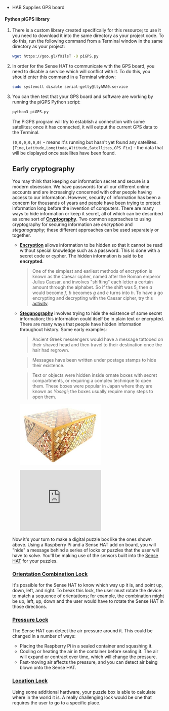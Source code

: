 + HAB Supplies GPS board


#### Python piGPS library

1. There is a custom library created specifically for this resource; to use it you need to download it into the same directory as your project code. To do this, run the following command from a Terminal window in the same directory as your project:

     ```bash
     wget https://goo.gl/fX1lsT -O piGPS.py
     ```

1. In order for the Sense HAT to communicate with the GPS board, you need to disable a service which will conflict with it. To do this, you should enter this command in a Terminal window:

    ```bash
    sudo systemctl disable serial-getty@ttyAMA0.service
    ```

1. You can then test that your GPS board and software are working by running the piGPS Python script:

    ```bash
    python3 piGPS.py
    ```

    The PiGPS program will try to establish a connection with some satellites; once it has connected, it will output the current GPS data to the Terminal.

    `[0,0,0,0,0,0]` - means it's running but hasn't yet found any satellites.
    `[Time,Latitude,Longitude,Altitude,Satellites,GPS Fix]` - the data that will be displayed once satellites have been found.




    ## Early cryptography

    You may think that keeping our information secret and secure is a modern obsession. We have passwords for all our different online accounts and are increasingly concerned with other people having access to our information. However, security of information has been a concern for thousands of years and people have been trying to protect information long before the invention of computers. There are many ways to hide information or keep it secret, all of which can be described as some sort of **[Cryptography](https://simple.wikipedia.org/wiki/Cryptography)**. Two common approaches to using cryptography for securing information are *encryption* and *steganography*; these different approaches can be used separately or together.

    - **[Encryption](https://simple.wikipedia.org/wiki/Encryption)** allows information to be hidden so that it cannot be read without special knowledge such as a password. This is done with a secret code or cypher. The hidden information is said to be **encrypted**.

      > One of the simplest and earliest methods of encryption is known as the Caesar cipher, named after the Roman emperor Julius Caesar, and involves "shifting" each letter a certain amount through the alphabet. So if the shift was 5, then *a* would become *f*, *b* becomes *g* and *c* turns into *h*. To have a go encrypting and decrypting with the Caesar cipher, try this [activity](http://www.geogebra.org/m/1342697).

    - **[Steganography](https://en.wikipedia.org/wiki/Steganography)** involves trying to hide the existence of some secret information; this information could itself be in plain text or encrypted. There are many ways that people have hidden information throughout history. Some early examples:

      > Ancient Greek messengers would have a message tattooed on their shaved head and then travel to their destination once the hair had regrown.  

      > Messages have been written under postage stamps to hide their existence.  

      > Text or objects were hidden inside ornate boxes with secret compartments, or requiring a complex technique to open them. These boxes were popular in Japan where they are known as *Yosegi*; the boxes usually require many steps to open them.  

      ![Yosegi](images/yosegi.png)

       <iframe width="256" height="192" src="https://www.youtube.com/embed/2A-I5J19GKI" frameborder="0" allowfullscreen></iframe>

    Now it's your turn to make a digital puzzle box like the ones shown above. Using a Raspberry Pi and a Sense HAT add on board, you will "hide" a message behind a series of locks or puzzles that the user will have to solve. You'll be making use of the sensors built into the [Sense HAT](https://projects.raspberrypi.org/en/projects/astro-pi-guide/) for your puzzles.




    ### [Orientation Combination Lock](comb_lock.md)

    It's possible for the Sense HAT to know which way up it is, and point up, down, left, and right. To break this lock, the user must rotate the device to match a sequence of orientations; for example, the combination might be up, left, up, down and the user would have to rotate the Sense HAT in those directions.

    ### [Pressure Lock](pressure_lock.md)

    The Sense HAT can detect the air pressure around it. This could be changed in a number of ways:

     - Placing the Raspberry Pi in a sealed container and squashing it.
     - Cooling or heating the air in the container before sealing it. The air will expand or contract over time, which will change the pressure.
     - Fast-moving air affects the pressure, and you can detect air being blown onto the Sense HAT.

    ### [Location Lock](gps_lock.md)

    Using some additional hardware, your puzzle box is able to calculate where in the world it is. A really challenging lock would be one that requires the user to go to a specific place.
